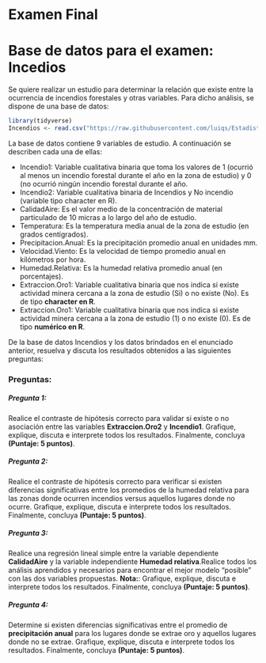 Examen Final
================

# Base de datos para el examen: Incedios

Se quiere realizar un estudio para determinar la relación que existe
entre la ocurrencia de incendios forestales y otras variables. Para
dicho análisis, se dispone de una base de datos:

``` r
library(tidyverse)
Incendios <- read.csv("https://raw.githubusercontent.com/luiqs/Estadistica-Aplicada/main/PDB/Incendios.csv")
```

La base de datos contiene 9 variables de estudio. A continuación se
describen cada una de ellas:

-   Incendio1: Variable cualitativa binaria que toma los valores de 1
    (ocurrió al menos un incendio forestal durante el año en la zona de
    estudio) y 0 (no ocurrió ningún incendio forestal durante el año.
-   Incendio2: Variable cualitativa binaria de Incendios y No incendio
    (variable tipo character en R).
-   CalidadAire: Es el valor medio de la concentración de material
    particulado de 10 micras a lo largo del año de estudio.
-   Temperatura: Es la temperatura media anual de la zona de estudio (en
    grados centígrados).
-   Precipitacion.Anual: Es la precipitación promedio anual en unidades
    mm.
-   Velocidad.Viento: Es la velocidad de tiempo promedio anual en
    kilómetros por hora.
-   Humedad.Relativa: Es la humedad relativa promedio anual (en
    porcentajes).
-   Extraccion.Oro1: Variable cualitativa binaria que nos indica si
    existe actividad minera cercana a la zona de estudio (Si) o no
    existe (No). Es de tipo **character en R**.
-   Extraccion.Oro1: Variable cualitativa binaria que nos indica si
    existe actividad minera cercana a la zona de estudio (1) o no existe
    (0). Es de tipo **numérico en R**.

De la base de datos Incendios y los datos brindados en el enunciado
anterior, resuelva y discuta los resultados obtenidos a las siguientes
preguntas:

### Preguntas:

##### Pregunta 1:

Realice el contraste de hipótesis correcto para validar si existe o no
asociación entre las variables **Extraccion.Oro2** y **Incendio1**.
Grafique, explique, discuta e interprete todos los resultados.
Finalmente, concluya **(Puntaje: 5 puntos)**.

##### Pregunta 2:

Realice el contraste de hipótesis correcto para verificar si existen
diferencias significativas entre los promedios de la humedad relativa
para las zonas donde ocurren incendios versus aquellos lugares donde no
ocurre. Grafique, explique, discuta e interprete todos los resultados.
Finalmente, concluya **(Puntaje: 5 puntos)**.

##### Pregunta 3:

Realice una regresión lineal simple entre la variable dependiente
**CalidadAire** y la variable independiente **Humedad relativa**.Realice
todos los análisis aprendidos y necesarios para encontrar el mejor
modelo “posible” con las dos variables propuestas. **Nota:**: Grafique,
explique, discuta e interprete todos los resultados. Finalmente,
concluya **(Puntaje: 5 puntos)**.

##### Pregunta 4:

Determine si existen diferencias significativas entre el promedio de
**precipitación anual** para los lugares donde se extrae oro y aquellos
lugares donde no se extrae. Grafique, explique, discuta e interprete
todos los resultados. Finalmente, concluya **(Puntaje: 5 puntos)**.
